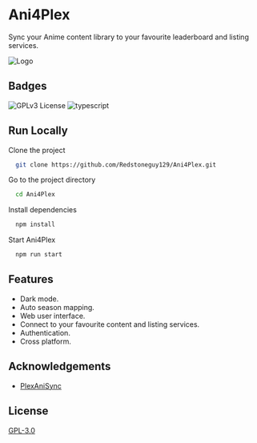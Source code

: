 
# Ani4Plex

Sync your Anime content library to your favourite leaderboard and listing services. 


![Logo](https://repository-images.githubusercontent.com/433297648/f64615f6-7894-4659-9b8d-711313fb486b)


## Badges

![GPLv3 License](https://img.shields.io/badge/License-GPL%20v3-yellow.svg?style=for-the-badge)
![typescript](https://forthebadge.com/images/badges/made-with-typescript.svg)
## Run Locally

Clone the project

```bash
  git clone https://github.com/Redstoneguy129/Ani4Plex.git
```

Go to the project directory

```bash
  cd Ani4Plex
```

Install dependencies

```bash
  npm install
```

Start Ani4Plex

```bash
  npm run start
```


## Features

- Dark mode.
- Auto season mapping.
- Web user interface.
- Connect to your favourite content and listing services.
- Authentication.
- Cross platform.


## Acknowledgements

- [PlexAniSync](https://github.com/RickDB/PlexAniSync)
## License

[GPL-3.0](https://choosealicense.com/licenses/gpl-3.0/)

